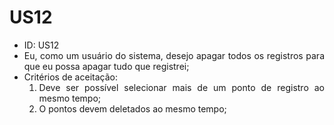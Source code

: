 # US12

<ul>
<li> ID: US12</li>
<li align="justify">Eu, como um usuário do sistema, desejo apagar todos os registros para que eu possa apagar tudo que registrei;</li>
<li align="justify"> Critérios de aceitação:
    <ol>
    <li> Deve ser possível selecionar mais de um ponto de registro ao mesmo tempo;</li>
    <li> O pontos devem deletados ao mesmo tempo;</li>
    </ol>
</ul>
